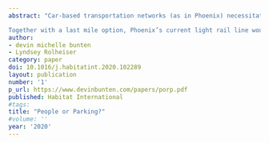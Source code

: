 ```yaml
---
abstract: "Car-based transportation networks (as in Phoenix) necessitate parking at origin and destination in order to establish a link––but the space devoted to parking lowers its ability to provide housing and consumer amenities. Walking and transit networks (as in Manhattan) have no such tradeoff, and a city reliant on them will be able to make fuller use of its land for productive purposes like amenities and housing. However, they hinder mobility in other ways: walking does not get you far, and using transit requires adhering to the routes and stops the city’s transit agency provides. In this paper, we develop and calibrate a spatial consumer city model to study what would happen if Phoenix banned cars, delineating the roles of parking conversion, of the light rail network, and of a last mile option. 

Together with a last mile option, Phoenix’s current light rail line would be able to sustain a meaningful (if smaller) population––but only if Phoenix converts its current parking to other uses. We then ask the reverse: what would happen if Manhattan required parking? The model indicates the island would essentially empty, as the declining capacity of each block lowers the vibrancy of the city, inducing still more residents to leave. Altogether, these model outcomes tell a story of agglomeration through com- plementarities. The transportation network and incumbent land use must ensure a high degree of access to jobs and amenities in order for enough people to choose to live in the city and thereby support those amenities."
author:
- devin michelle bunten
- Lyndsey Rolheiser
category: paper
doi: 10.1016/j.habitatint.2020.102289
layout: publication
number: '1'
p_url: https://www.devinbunten.com/papers/porp.pdf
published: Habitat International
#tags:
title: "People or Parking?"
#volume: ''
year: '2020'
---
```

